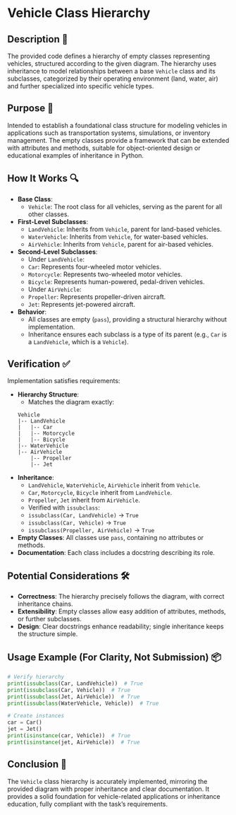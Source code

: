 # Vehicle Class Hierarchy

## Description 📝

The provided code defines a hierarchy of empty classes representing vehicles, structured according to the given diagram.
The hierarchy uses inheritance to model relationships between a base `Vehicle` class and its subclasses, categorized by their operating environment (land, water, air) and further specialized into specific vehicle types.

## Purpose 🎯

Intended to establish a foundational class structure for modeling vehicles in applications such as transportation systems, simulations, or inventory management.
The empty classes provide a framework that can be extended with attributes and methods, suitable for object-oriented design or educational examples of inheritance in Python.

## How It Works 🔍

-   **Base Class**:
    -   `Vehicle`: The root class for all vehicles, serving as the parent for all other classes.
-   **First-Level Subclasses**:
    -   `LandVehicle`: Inherits from `Vehicle`, parent for land-based vehicles.
    -   `WaterVehicle`: Inherits from `Vehicle`, for water-based vehicles.
    -   `AirVehicle`: Inherits from `Vehicle`, parent for air-based vehicles.
-   **Second-Level Subclasses**:
    -   Under `LandVehicle`:
    -   `Car`: Represents four-wheeled motor vehicles.
    -   `Motorcycle`: Represents two-wheeled motor vehicles.
    -   `Bicycle`: Represents human-powered, pedal-driven vehicles.
    -   Under `AirVehicle`:
    -   `Propeller`: Represents propeller-driven aircraft.
    -   `Jet`: Represents jet-powered aircraft.
-   **Behavior**:
    -   All classes are empty (`pass`), providing a structural hierarchy without implementation.
    -   Inheritance ensures each subclass is a type of its parent (e.g., `Car` is a `LandVehicle`, which is a `Vehicle`).

## Verification ✅

Implementation satisfies requirements:

-   **Hierarchy Structure**:
    -   Matches the diagram exactly:
    ```
    Vehicle
    |-- LandVehicle
    |   |-- Car
    |   |-- Motorcycle
    |   |-- Bicycle
    |-- WaterVehicle
    |-- AirVehicle
        |-- Propeller
        |-- Jet
    ```
-   **Inheritance**:
    -   `LandVehicle`, `WaterVehicle`, `AirVehicle` inherit from `Vehicle`.
    -   `Car`, `Motorcycle`, `Bicycle` inherit from `LandVehicle`.
    -   `Propeller`, `Jet` inherit from `AirVehicle`.
    -   Verified with `issubclass`:
    -   `issubclass(Car, LandVehicle)` → `True`
    -   `issubclass(Car, Vehicle)` → `True`
    -   `issubclass(Propeller, AirVehicle)` → `True`
-   **Empty Classes**: All classes use `pass`, containing no attributes or methods.
-   **Documentation**: Each class includes a docstring describing its role.

## Potential Considerations 🛠️

-   **Correctness**: The hierarchy precisely follows the diagram, with correct inheritance chains.
-   **Extensibility**: Empty classes allow easy addition of attributes, methods, or further subclasses.
-   **Design**: Clear docstrings enhance readability; single inheritance keeps the structure simple.

## Usage Example (For Clarity, Not Submission) 📦

```python
# Verify hierarchy
print(issubclass(Car, LandVehicle))  # True
print(issubclass(Car, Vehicle))  # True
print(issubclass(Jet, AirVehicle))  # True
print(issubclass(WaterVehicle, Vehicle))  # True

# Create instances
car = Car()
jet = Jet()
print(isinstance(car, Vehicle))  # True
print(isinstance(jet, AirVehicle))  # True
```

## Conclusion 🚀

The `Vehicle` class hierarchy is accurately implemented, mirroring the provided diagram with proper inheritance and clear documentation.
It provides a solid foundation for vehicle-related applications or inheritance education, fully compliant with the task’s requirements.
